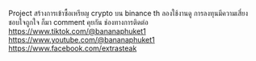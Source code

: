 Project สร้างการเข้าซื้อเหรียญ crypto บน binance th ลองใช้งานดู 
การลงทุนมีความเสี่ยง ชอบใจถูกใจ ก็มา comment คุยกัน 
ช่องทางการติดต่อ
https://www.tiktok.com/@bananaphuket1
https://www.youtube.com/@bananaphuket1
https://www.facebook.com/extrasteak
